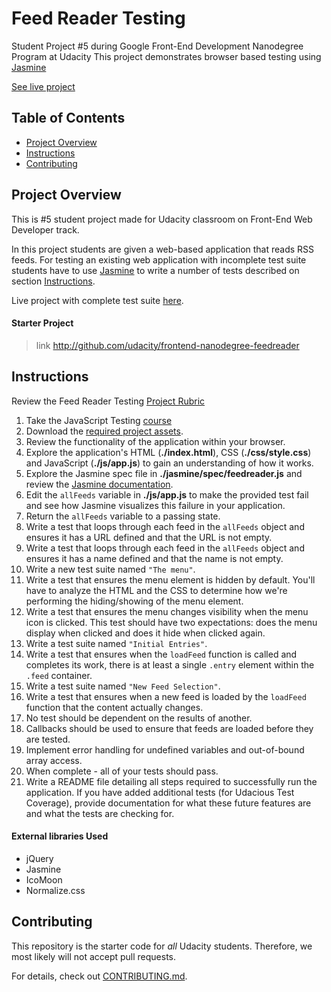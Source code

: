 # Feed Reader Testing

Student Project #5 during Google Front-End Development Nanodegree Program at Udacity
This project demonstrates browser based testing using [Jasmine](http://jasmine.github.io/)

[See live project](https://dominicom.github.io/feed-reader-testing/)

## Table of Contents

* [Project Overview](#project-overview)
* [Instructions](#instructions)
* [Contributing](#contributing)

## Project Overview

This is #5 student project made for Udacity classroom on Front-End Web Developer track.

In this project students are given a web-based application that reads RSS feeds. For testing an existing web application with incomplete test suite  students have to use [Jasmine](http://jasmine.github.io/) to write a number of tests described on section [Instructions](#instructions).

Live project with complete test suite [here](https://dominicom.github.io/feed-reader-testing/).

#### Starter Project
> link http://github.com/udacity/frontend-nanodegree-feedreader

## Instructions

Review the Feed Reader Testing [Project Rubric](https://review.udacity.com/#!/projects/3442558598/rubric)

1. Take the JavaScript Testing [course](https://www.udacity.com/course/ud549)
2. Download the [required project assets](http://github.com/udacity/frontend-nanodegree-feedreader).
3. Review the functionality of the application within your browser.
4. Explore the application's HTML (**./index.html**), CSS (**./css/style.css**) and JavaScript (**./js/app.js**) to gain an understanding of how it works.
5. Explore the Jasmine spec file in **./jasmine/spec/feedreader.js** and review the [Jasmine documentation](http://jasmine.github.io).
6. Edit the `allFeeds` variable in **./js/app.js** to make the provided test fail and see how Jasmine visualizes this failure in your application.
7. Return the `allFeeds` variable to a passing state.
8. Write a test that loops through each feed in the `allFeeds` object and ensures it has a URL defined and that the URL is not empty.
9. Write a test that loops through each feed in the `allFeeds` object and ensures it has a name defined and that the name is not empty.
10. Write a new test suite named `"The menu"`.
11. Write a test that ensures the menu element is hidden by default. You'll have to analyze the HTML and the CSS to determine how we're performing the hiding/showing of the menu element.
12. Write a test that ensures the menu changes visibility when the menu icon is clicked. This test should have two expectations: does the menu display when clicked and does it hide when clicked again.
13. Write a test suite named `"Initial Entries"`.
14. Write a test that ensures when the `loadFeed` function is called and completes its work, there is at least a single `.entry` element within the `.feed` container.
15. Write a test suite named `"New Feed Selection"`.
16. Write a test that ensures when a new feed is loaded by the `loadFeed` function that the content actually changes.
17. No test should be dependent on the results of another.
18. Callbacks should be used to ensure that feeds are loaded before they are tested.
19. Implement error handling for undefined variables and out-of-bound array access.
20. When complete - all of your tests should pass.
21. Write a README file detailing all steps required to successfully run the application. If you have added additional tests (for Udacious Test Coverage),  provide documentation for what these future features are and what the tests are checking for.

#### External libraries Used

* jQuery
* Jasmine
* IcoMoon
* Normalize.css


## Contributing

This repository is the starter code for _all_ Udacity students. Therefore, we most likely will not accept pull requests.

For details, check out [CONTRIBUTING.md](CONTRIBUTING.md).
